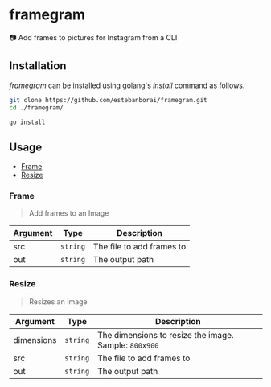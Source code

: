 # framegram
📷 Add frames to pictures for Instagram from a CLI

## Installation
*framegram* can be installed using golang's *install* command as follows.

```bash
git clone https://github.com/estebanborai/framegram.git
cd ./framegram/

go install
```

## Usage
- [Frame](https://github.com/estebanborai/framegram#frame)
- [Resize](https://github.com/estebanborai/framegram#resize)

### Frame
> Add frames to an Image

Argument | Type | Description
--- | --- | ---
src | `string` | The file to add frames to
out | `string` | The output path

### Resize
> Resizes an Image

Argument | Type | Description
--- | --- | ---
dimensions | `string` | The dimensions to resize the image. Sample: `800x900`
src | `string` | The file to add frames to
out | `string` | The output path
